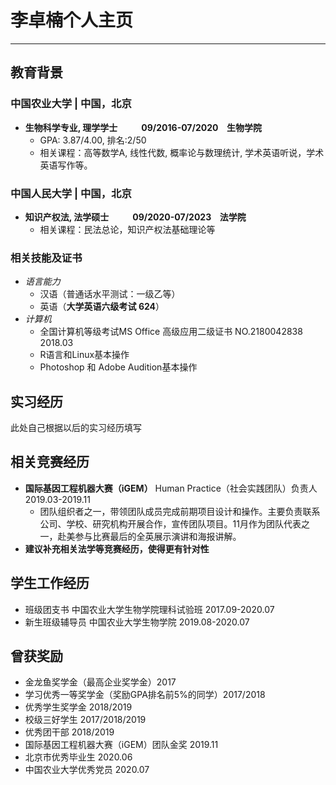# 李卓楠个人主页
---
## 教育背景
### 中国农业大学 | 中国，北京
- **生物科学专业, 理学学士 &emsp; &emsp; 09/2016-07/2020 &ensp; 生物学院**
  - GPA: 3.87/4.00, 排名:2/50
  - 相关课程：高等数学A, 线性代数, 概率论与数理统计, 学术英语听说，学术英语写作等。

### 中国人民大学 | 中国，北京
- **知识产权法, 法学硕士 &emsp; &emsp; 09/2020-07/2023 &ensp; 法学院**
  - 相关课程：民法总论，知识产权法基础理论等

### 相关技能及证书
- *语言能力*
  - 汉语（普通话水平测试：一级乙等）
  - 英语（**大学英语六级考试 624**）
- *计算机*
  - 全国计算机等级考试MS Office 高级应用二级证书 NO.2180042838 2018.03
  - R语言和Linux基本操作
  - Photoshop 和 Adobe Audition基本操作

## 实习经历
此处自己根据以后的实习经历填写

## 相关竞赛经历
- **国际基因工程机器大赛（iGEM）**  Human Practice（社会实践团队）负责人 2019.03-2019.11
  - 团队组织者之一，带领团队成员完成前期项目设计和操作。主要负责联系公司、学校、研究机构开展合作，宣传团队项目。11月作为团队代表之一，赴美参与比赛最后的全英展示演讲和海报讲解。
- **建议补充相关法学等竞赛经历，使得更有针对性**

## 学生工作经历
- 班级团支书   中国农业大学生物学院理科试验班 2017.09-2020.07
- 新生班级辅导员  中国农业大学生物学院 2019.08-2020.07

## 曾获奖励
- 金龙鱼奖学金（最高企业奖学金）2017
- 学习优秀一等奖学金（奖励GPA排名前5%的同学）2017/2018
- 优秀学生奖学金 2018/2019
- 校级三好学生 2017/2018/2019
- 优秀团干部 2018/2019
- 国际基因工程机器大赛（iGEM）团队金奖 2019.11
- 北京市优秀毕业生 2020.06
- 中国农业大学优秀党员 2020.07
